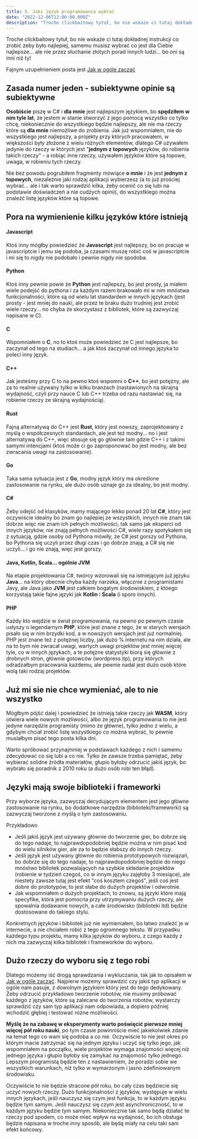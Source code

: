 ```yaml
---
title: 5. Jaki język programowania wybrać
date: "2022-12-06T12:00:00.000Z"
description: "Troche clickbaitowy tytuł, bo nie wskaże ci tutaj dokładnej instrukcji co zrobić żeby było najlepiej, samemu musisz wybrać co jest dla Ciebie najlepsze... ale nie przez słuchanie złotych porad innych ludzi... bo oni są inni niż ty!"
---
```


Troche clickbaitowy tytuł, bo nie wskaże ci tutaj dokładnej instrukcji co zrobić żeby było najlepiej, samemu musisz wybrać co jest dla Ciebie najlepsze... ale nie przez słuchanie złotych porad innych ludzi... bo oni są inni niż ty!

Fajnym uzupełnieniem posta jest [Jak w ogóle zacząć](https://faqprogramisty.pl/1-jak-w-ogole-zaczac/)

## Zasada numer jeden - subiektywne opinie są subiektywne

**Osobiście** piszę w C# i **dla mnie** jest najlepszym językiem, bo **spędziłem w nim tyle lat**, że jestem w stanie stworzyć z jego pomocą wszystko co tylko chcę, niekoniecznie do wszystkiego będzie najlepszy, ale nie ma rzeczy które są **dla mnie** niemożliwe do zrobienia. Jak już wspomniałem, nie do wszystkiego jest najlepszy, a projekty przy których pracowałem, w większości były złożone z wielu różnych elementów, dlatego C# używałem jedynie do rzeczy w których jest "**jednym z topowych** języków, do robienia takich rzeczy" - a robiąc inne rzeczy, używałem języków które są topowe, uwaga, w robieniu tych rzeczy.

Nie bez powodu pogrubiłem fragmenty mówiące **o mnie** i że jest **jednym z topowych**, niezależnie jaki rodzaj aplikacji wybierzesz (a to już prościej wybrać... ale i tak warto sprawdzić kilka, żeby ocenić co się lubi na podstawie doświadczeń a nie cudzych opinii), do wszystkiego można znaleźć listę języków które są topowe.

## Pora na wymienienie kilku języków które istnieją

#### Javascript

Ktoś inny mógłby powiedzieć że **Javascript** jest najlepszy, bo on pracuje w javascriptcie i jemu się podoba, ja czasami muszę robić coś w javascriptcie i mi się to nigdy nie podobało i pewnie nigdy nie spodoba.

#### Python

Ktoś inny pewnie powie że **Python** jest najlepszy, bo jest prosty, ja miałem wiele podejść do pythona i za każdym razem brakowało mi w nim mnóstwa funkcjonalności, które są od wielu lat standardem w innych językach (jest prosty - jest mniej do nauki, ale przez te braku dużo trudniej jest zrobić wiele rzeczy... no chyba że skorzystasz z bibliotek, które są zazwyczaj napisane w C).

#### C

Wspomniałem o **C**, no to ktoś może powiedzieć że C jest najlepsze, bo zaczynał od tego na studiach... a jak ktoś zaczynał od innego języka to poleci inny język.

#### C++

Jak jesteśmy przy C to na pewno ktoś wspomni o **C++**, bo jest potężny, ale za to realnie używany tylko w kilku branżach (nastawionych na skrajną wydajność, czyli przy nauce C lub C++ trzeba od razu nastawiać się, na robienie rzeczy ze skrajną wydajnością).

#### Rust

Fajną alternatywą do C++ jest **Rust**, który jest nowszy, zaprojektowany z myślą o współczesnych standardach, ale jest też modny... no i jest alternatywą do C++, więc stosuje się go głównie tam gdzie C++ i z takimi samymi intencjami (ktoś może ci go zaproponować bo jest modny, ale bez zwracania uwagi na zastosowanie).

#### Go

Taka sama sytuacja jest z **Go**, modny język który ma określone zastosowanie na rynku, ale dużo osób uznaje go za idealny, bo jest modny.

#### C#

Żeby odejść od klasyków, mamy mającego lekko ponad 20 lat **C#**, który jest oczywiście idealny bo znam go najlepiej ze wszystkich, innych nie znam tak dobrze więc nie znam ich pełnych możliwości, tak samo jak eksperci od innych języków, nie znają pełnych możliwości C#, wiele razy spotykałem się z sytuacją, gdzie osoby od Pythona mówiły, że C# jest gorszy od Pythona, bo Pythona się uczyli przez długi czas i go dobrze znają, a C# się nie uczyli... i go nie znają, więc jest gorszy.

#### Java, Kotlin, Scala... ogólnie JVM

Na etapie projektowania C#, twórcy wzorowali się na istniejącym już języku **Java**... na który obecnie chyba każdy narzeka, włącznie z programistami Javy, ale Java jako **JVM** jest całkiem bogatym środowiskiem, z któego korzystają takie fajne języki jak **Kotlin** i **Scala** (i sporo innych).

#### PHP

Każdy kto wejdzie w świat programowania, na pewno po pewnym czasie usłyszy o legendarnym **PHP**, które jest znane z tego, że w starych wersjach pisało się w nim brzydki kod, a w nowszych wersjach jest już normalniej. PHP jest znane też z potężnej liczby, jak dużo % internetu na nim działa, ale na to bym nie zwracał uwagi, wartych uwagi projektów jest mniej więcej tyle, co w innych językach, a te potężne statystyki biorą się głównie z drobnych stron, głównie gotowców (wordpress itp), przy których odradzałbym pracowania każdemu, ale pewnie nadal jest dużo osób które wolą taki rodzaj projektów.

## Już mi sie nie chce wymieniać, ale to nie wszystko

Mógłbym pójść dalej i powiedzieć że istnieją takie rzeczy jak **WASM**, który otwiera wiele nowych możliwości, albo że język programowania to nie jest jedyne narzędzie programisty (mimo że główne), tylko jedno z wielu, a gdybym chciał zrobić listę wszystkiego co można wybrać, to pewnie musiałbym pisać tego posta kilka dni.

Warto spróbować przynajmniej w podstawach każdego z nich i samemu zdecydować co się lubi a co nie. Tylko że zawsze trzeba pamiętać, żeby wybierać solidne źródła materiałów, głupio byłoby odrzucić jakiś język, bo wybrało się poradnik z 2010 roku (a dużo osób robi ten błąd).

## Języki mają swoje biblioteki i frameworki

Przy wyborze języka, zazwyczaj decydującym elementem jest jego główne zastosowanie na rynku, bo dodatkowe narzędzia (biblioteki/frameworki) są zazwyczaj tworzone z myślą o tym zastosowaniu.

Przykładowo

- Jeśli jakiś język jest używany głównie do tworzenie gier, bo dobrze się do tego nadaje, to najprawdopodobniej będzie można w nim pisać kod do wielu silników gier, ale za to będzie słabszy do innych rzeczy.
- Jeśli język jest używany głównie do robienia prototypowych rozwiązań, bo dobrze się do tego nadaje, to najprawdopodobniej będzie do niego mnóstwo bibliotek pozwalających na szybkie składanie projektów (robienie w tydzień czegoś, co w innym języku zajęłoby 3 miesiące), ale niestety zawsze tutaj jest efekt "coś kosztem czegoś", jeśli coś jest dobre do prototypów, to jest słabe do dużych projektów i odwrotnie.
- Jak wspomniałem o dużych projektach, to znowu, są języki które mają specyfike, która jest pomocna przy utrzymywaniu dużych rzeczy, ale spowalnia dodawanie nowych, a całe środowisko (biblioteki itd) będzie dostosowane do takiego stylu.

Konkretnych języków i bibliotek już nie wymieniałem, bo łatwo znaleźć je w internecie, a nie chciałem robić z tego ogromnego tekstu. W przypadku każdego typu projektu, mamy kilka języków do wyboru, z czego każdy z nich ma zazwyczaj kilka bibliotek i frameworków do wyboru.

## Dużo rzeczy do wyboru się z tego robi

Dlatego możemy iść drogą sprawdzania i wykluczania, tak jak to opisałem w [Jak w ogóle zacząć](https://faqprogramisty.pl/1-jak-w-ogole-zaczac/). Najpierw możemy sprawdzić czy jakiś typ aplikacji w ogóle nam pasuje, z dowolnym językiem który jest do tego dedykowany. Żeby odrzucić przykładowo tworzenie robotów, nie musimy próbować każdego z języków, które są zalecane do tworzenia robotów, wystarczy sprawdzić czy sam typ aplikacji nam odpowiada, a dopiero później wchodzić głębiej i testować różne możliwości.

**Myślę że na zabawę w eksperymenty warto poświęcić pierwsze mniej więcej pół roku nauki**, po tym czasie powinniście mieć jakiekolwiek zdanie na temat tego co wam się podoba a co nie. Oczywiście to nie jest okres po którym macie zatrzymać się na jednym języku i uczyć się tylko jego, jak wspomniałem na początku, wiele projektów wymaga znajomości więcej niż jednego języka i głupio byłoby się zamykać na znajomość tylko jednego. Lepszym programistą będzie ten z nastawieniem, że poradzi sobie we wszystkich warunkach, niż tylko w wymarzonym i jasno zdefiniowanym środowisku.

Oczywiście to nie będzie stracone pół roku, bo cały czas będziecie się uczyć nowych rzeczy. Dużo funkcjonalności z języków, występuje w wielu innych językach, jeśli nauczysz się czym jest funkcja, to w każdym języku będzie tym samym. Jeśli nauczysz się czym jest asynchroniczność, to w każdym języku będzie tym samym. Niekoniecznie tak samo będą działać te rzeczy pod spodem, co może mieć wpływ na wydajność, bo ich obsługa będzie napisana w troche inny sposób, ale będą miały na celu taki sam efekt końcowy.

